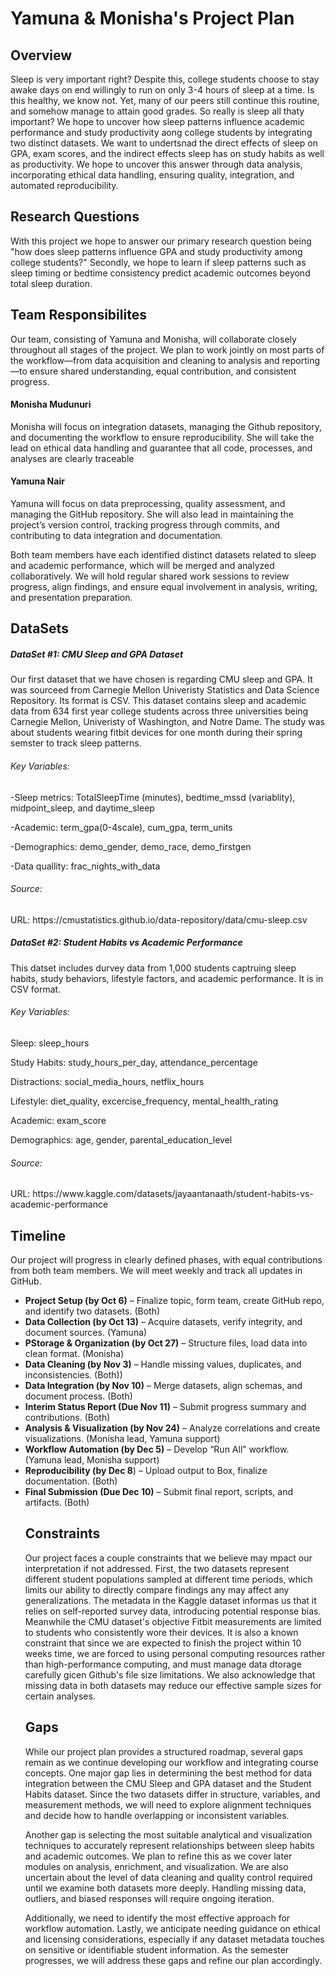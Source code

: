 <h1>Yamuna & Monisha's Project Plan</h1>	

<h2>Overview</h2>	


Sleep is very important right? Despite this, college students choose to stay awake days on end willingly to run on only 3-4 hours of sleep at a time. Is this healthy, we know not. Yet, many of our peers still continue this routine, and somehow manage to attain good grades. So really is sleep all thaty important? We hope to uncover how sleep patterns influence academic performance and study productivity aong college students by integrating two distinct datasets. We want to undertsnad the direct effects of sleep on GPA, exam scores, and the indirect effects sleep has on study habits as well as productivity. We hope to uncover this answer through data analysis, incorporating ethical data handling, ensuring quality, integration, and automated reproducibility.  



<h2>Research Questions</h2>	

With this project we hope to answer our primary research question being "how does sleep patterns influence GPA and study productivity among college students?" Secondly, we hope to learn if sleep patterns such as sleep timing or bedtime consistency predict academic outcomes beyond total sleep duration. 




<h2>Team Responsibilites</h2>

Our team, consisting of Yamuna and Monisha, will collaborate closely throughout all stages of the project. We plan to work jointly on most parts of the workflow—from data acquisition and cleaning to analysis and reporting—to ensure shared understanding, equal contribution, and consistent progress. 

<h4>Monisha Mudunuri </h4>

Monisha will focus on integration datasets, managing the Github repository, and documenting the workflow to ensure reproducibility. She will take the lead on ethical data handling and guarantee that all code, processes, and analyses are clearly traceable 

<h4>Yamuna Nair </h4>

Yamuna will focus on data preprocessing, quality assessment, and managing the GitHub repository. She will also lead in maintaining the project’s version control, tracking progress through commits, and contributing to data integration and documentation.

Both team members have each identified distinct datasets related to sleep and academic performance, which will be merged and analyzed collaboratively. We will hold regular shared work sessions to review progress, align findings, and ensure equal involvement in analysis, writing, and presentation preparation.



<h2>DataSets</h2>
<h5>DataSet #1: CMU Sleep and GPA Dataset</h5>
Our first dataset that we have chosen is regarding CMU sleep and GPA. It was sourceed from Carnegie Mellon Univeristy Statistics and Data Science Repository. Its format is CSV. This dataset contains sleep and academic data from 634 first year college students across three universities being Carnegie Mellon, Univeristy of Washington, and Notre Dame. The study was about students wearing fitbit devices for one month during their spring semster to track sleep patterns. 

<h6>Key Variables:</h6>
-Sleep metrics: TotalSleepTime (minutes), bedtime_mssd (variablity), midpoint_sleep, and daytime_sleep

-Academic: term_gpa(0-4scale), cum_gpa, term_units

-Demographics: demo_gender, demo_race, demo_firstgen

-Data quallity: frac_nights_with_data

<h6>Source:</h6>
URL: https://cmustatistics.github.io/data-repository/data/cmu-sleep.csv

<h5>DataSet #2: Student Habits vs Academic Performance</h5>
This datset includes durvey data from 1,000 students captruing sleep habits, study behaviors, lifestyle factors, and academic performance. It is in CSV format. 

<h6>Key Variables:</h6>
Sleep: sleep_hours

Study Habits: study_hours_per_day, attendance_percentage

Distractions: social_media_hours, netflix_hours 

Lifestyle: diet_quality, excercise_frequency, mental_health_rating

Academic: exam_score

Demographics: age, gender, parental_education_level

<h6>Source:</h6>
URL: https://www.kaggle.com/datasets/jayaantanaath/student-habits-vs-academic-performance

<h2>Timeline</h2>	

Our project will progress in clearly defined phases, with equal contributions from both team members. We will meet weekly and track all updates in GitHub.

<ul>
 <li><strong>Project Setup (by Oct 6)</strong> – Finalize topic, form team, create GitHub repo, and identify two datasets. (Both)</li>
 <li><strong>Data Collection (by Oct 13)</strong> – Acquire datasets, verify integrity, and document sources. (Yamuna)</li>
 <li><strong>PStorage & Organization (by Oct 27)</strong> – Structure files, load data into clean format. (Monisha)</li>
 <li><strong>Data Cleaning (by Nov 3)</strong> – Handle missing values, duplicates, and inconsistencies. (Both))</li>
 <li><strong>Data Integration (by Nov 10)</strong> – Merge datasets, align schemas, and document process. (Both)</li>
 <li><strong>Interim Status Report (Due Nov 11)</strong> – Submit progress summary and contributions. (Both)</li>
 <li><strong>Analysis & Visualization (by Nov 24)</strong> – Analyze correlations and create visualizations. (Monisha lead, Yamuna support)</li>
 <li><strong>Workflow Automation (by Dec 5)</strong> – Develop “Run All” workflow. (Yamuna lead, Monisha support)</li>
 <li><strong>Reproducibility (by Dec 8</strong>) – Upload output to Box, finalize documentation. (Both)</li>
 <li><strong>Final Submission (Due Dec 10)</strong> – Submit final report, scripts, and artifacts. (Both)</li>

<h2>Constraints</h2>	
Our project faces a couple constraints that we believe may mpact our interpretation if not addressed. First, the two datasets represent different student populations sampled at different time periods, which limits our ability to directly compare findings any may affect any generalizations. The metadata in the Kaggle dataset informas us that it relies on self-reported survey data, introducing potential response bias. Meanwhile the CMU dataset's objective Fitbit measurements are limited to students who consistently wore their devices. It is also a known constraint that since we are expected to finish the project within 10 weeks time, we are forced to using personal computing resources rather than high-performance computing, and must manage data dtorage carefully gicen Github's file size limitations. We also acknowledge that missing data in both datasets may reduce our effective sample sizes for certain analyses. 

<h2>Gaps</h2>	
While our project plan provides a structured roadmap, several gaps remain as we continue developing our workflow and integrating course concepts. One major gap lies in determining the best method for data integration between the CMU Sleep and GPA dataset and the Student Habits dataset. Since the two datasets differ in structure, variables, and measurement methods, we will need to explore alignment techniques and decide how to handle overlapping or inconsistent variables.


Another gap is selecting the most suitable analytical and visualization techniques to accurately represent relationships between sleep habits and academic outcomes. We plan to refine this as we cover later modules on analysis, enrichment, and visualization.
We are also uncertain about the level of data cleaning and quality control required until we examine both datasets more deeply. Handling missing data, outliers, and biased responses will require ongoing iteration.

Additionally, we need to identify the most effective approach for workflow automation. Lastly, we anticipate needing guidance on ethical and licensing considerations, especially if any dataset metadata touches on sensitive or identifiable student information. As the semester progresses, we will address these gaps and refine our plan accordingly.





